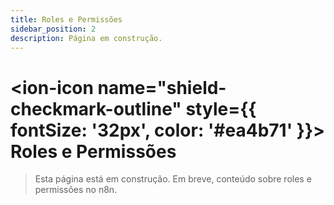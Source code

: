 ```yaml
---
title: Roles e Permissões
sidebar_position: 2
description: Página em construção.
---
```


# <ion-icon name="shield-checkmark-outline" style={{ fontSize: '32px', color: '#ea4b71' }}></ion-icon> Roles e Permissões

> Esta página está em construção. Em breve, conteúdo sobre roles e permissões no n8n. 